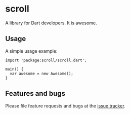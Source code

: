 # scroll

A library for Dart developers. It is awesome.

## Usage

A simple usage example:

    import 'package:scroll/scroll.dart';

    main() {
      var awesome = new Awesome();
    }

## Features and bugs

Please file feature requests and bugs at the [issue tracker][tracker].

[tracker]: http://example.com/issues/replaceme
